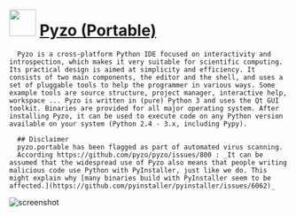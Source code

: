 ﻿# <img src="https://cdn.jsdelivr.net/gh/chtof/chocolatey-packages/automatic/pyzo.portable/pyzo.portable.png" width="48" height="48"/> [Pyzo (Portable)](https://chocolatey.org/packages/pyzo.portable)

      Pyzo is a cross-platform Python IDE focused on interactivity and introspection, which makes it very suitable for scientific computing. Its practical design is aimed at simplicity and efficiency. It consists of two main components, the editor and the shell, and uses a set of pluggable tools to help the programmer in various ways. Some example tools are source structure, project manager, interactive help, workspace ... Pyzo is written in (pure) Python 3 and uses the Qt GUI toolkit. Binaries are provided for all major operating system. After installing Pyzo, it can be used to execute code on any Python version available on your system (Python 2.4 - 3.x, including Pypy).

      ## Disclaimer
      pyzo.portable has been flagged as part of automated virus scanning.
      According https://github.com/pyzo/pyzo/issues/800 : _It can be assumed that the widespread use of Pyzo also means that people writing malicious code use Python with PyInstaller, just like we do. This might explain why [many binaries build with PyInstaller seem to be affected.](https://github.com/pyinstaller/pyinstaller/issues/6062)_

![screenshot](https://cdn.jsdelivr.net/gh/chtof/chocolatey-packages/automatic/pyzo.portable/screenshot.png)
